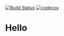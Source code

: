 [![Build Status](https://travis-ci.org/TheSteelGuy/Hello.svg?branch=master)](https://travis-ci.org/TheSteelGuy/Hello)
[![codecov](https://codecov.io/gh/TheSteelGuy/Hello/branch/master/graph/badge.svg)](https://codecov.io/gh/TheSteelGuy/Hello)



# Hello
